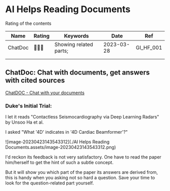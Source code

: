# AI Helps Reading Documents

Rating of the contents

| Name    | Rating | Keywords               | Date       | Ref       |
| ------- | ------ | ---------------------- | ---------- | --------- |
| ChatDoc | 🌟🌟🌟    | Showing related parts; | 2023-03-28 | GI_HF_001 |
|         |        |                        |            |           |
|         |        |                        |            |           |

## ChatDoc: Chat with documents, get answers with cited sources

[ChatDOC - Chat with your documents](https://chatdoc.com/)

### Duke's Initial Trial:

I let it reads "Contactless Seismocardiography via Deep Learning Radars" by Unsoo Ha et al.

I asked "What '4D' indicates in '4D Cardiac Beamformer'?"

![image-20230423143543312](./AI Helps Reading Documents.assets/image-20230423143543312.png)

I'd reckon its feedback is not very satisfactory. One have to read the paper him/herself to get the hint of such a subtle concept.

But it will show you which part of the paper its answers are derived from, this is handy when you asking not so hard a question. Save your time to look for the question-related part yourself.





